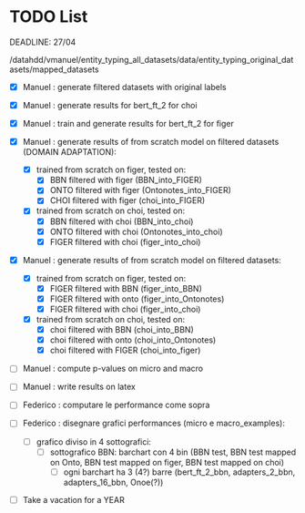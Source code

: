 # TODO List

DEADLINE: 27/04

/datahdd/vmanuel/entity_typing_all_datasets/data/entity_typing_original_datasets/mapped_datasets

- [X] Manuel : generate filtered datasets with original labels
- [X] Manuel : generate results for bert_ft_2 for choi
- [X] Manuel : train and generate results for bert_ft_2 for figer
- [X] Manuel : generate results of from scratch model on filtered datasets (DOMAIN ADAPTATION):
  - [X] trained from scratch on figer, tested on:
    - [X]  BBN filtered with figer (BBN_into_FIGER)
    - [X]  ONTO filtered with figer (Ontonotes_into_FIGER)
    - [X]  CHOI filtered with figer (choi_into_FIGER)
  - [X] trained from scratch on choi, tested on:
    - [X]  BBN filtered with choi (BBN_into_choi)
    - [X]  ONTO filtered with choi (Ontonotes_into_choi)
    - [X]  FIGER filtered with choi (figer_into_choi)
- [X] Manuel : generate results of from scratch model on filtered datasets:
  - [X] trained from scratch on figer, tested on:
    - [X] FIGER filtered with BBN (figer_into_BBN)
    - [X] FIGER filtered with onto (figer_into_Ontonotes)
    - [X] FIGER filtered with choi (figer_into_choi)
  - [X] trained from scratch on choi, tested on:
    - [X] choi filtered with BBN (choi_into_BBN)
    - [X] choi filtered with onto (choi_into_Ontonotes)
    - [X] choi filtered with FIGER (choi_into_figer)
- [ ] Manuel : compute p-values on micro and macro
- [ ] Manuel : write results on latex

- [ ] Federico : computare le performance come sopra
- [ ] Federico : disegnare grafici performances (micro e macro_examples):
  - [ ] grafico diviso in 4 sottografici:
    - [ ] sottografico BBN: barchart con 4 bin (BBN test, BBN test mapped on Onto, BBN test mapped on figer, BBN test mapped on choi)
      - [ ] ogni barchart ha 3 (4?) barre (bert_ft_2_bbn, adapters_2_bbn, adapters_16_bbn, Onoe(?))   

- [ ] Take a vacation for a YEAR
